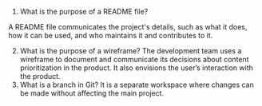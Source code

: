 1. What is the purpose of a README file?

A README file communicates the project's details, such as what it does, how it can be used, and who maintains it and contributes to it.

2. What is the purpose of a wireframe?
The development team uses a wireframe to document and communicate its decisions about content prioritization in the product. It also envisions the user’s interaction with the product.
3. What is a branch in Git?
It is a separate workspace where changes can be made without affecting the main project.